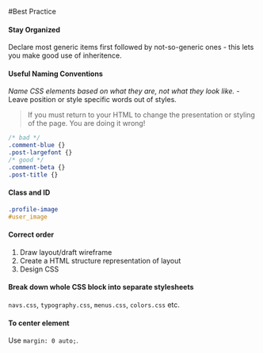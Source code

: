 
#Best Practice

#### Stay Organized
Declare most generic items first followed by not-so-generic ones - this lets you make good use of inheritence.
#### Useful Naming Conventions
*Name CSS elements based on what they are, not what they look like.* - Leave position or style specific words out of styles.
> If you must return to your HTML to change the presentation or styling of the page. You are doing it wrong!

```css
/* bad */
.comment-blue {}
.post-largefont {}
/* good */
.comment-beta {}
.post-title {}
```
#### Class and ID
```css
.profile-image
#user_image
```
#### Correct order
1. Draw layout/draft wireframe
2. Create a HTML structure representation of layout
3. Design CSS

#### Break down whole CSS block into separate stylesheets
`navs.css`, `typography.css`, `menus.css`, `colors.css` etc.
#### To center element
Use `margin: 0 auto;`.


